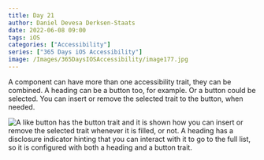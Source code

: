 ```yaml
---
title: Day 21
author: Daniel Devesa Derksen-Staats
date: 2022-06-08 09:00
tags: iOS
categories: ["Accessibility"]
series: ["365 Days iOS Accessibility"]
image: /Images/365DaysIOSAccessibility/image177.jpg
---
```


A component can have more than one accessibility trait, they can be combined. A heading can be a button too, for example. Or a button could be selected. You can insert or remove the selected trait to the button, when needed.

![A like button has the button trait and it is shown how you can insert or remove the selected trait whenever it is filled, or not. A heading has a disclosure indicator hinting that you can interact with it to go to the full list, so it is configured with both a heading and a button trait.](/Images/365DaysIOSAccessibility/image177.jpg)

